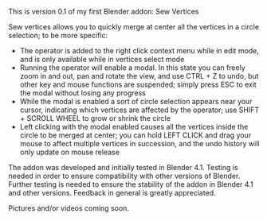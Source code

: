This is version 0.1 of my first Blender addon: Sew Vertices

Sew vertices allows you to quickly merge at center all the vertices in a circle selection; to be more specific:
- The operator is added to the right click context menu while in edit mode, and is only available while in vertices select mode
- Running the operator will enable a modal. In this state you can freely zoom in and out, pan and rotate the view, and use CTRL + Z to undo, but other key and mouse functions are suspended; simply press ESC to exit the modal without losing any progress
- While the modal is enabled a sort of circle selection appears near your cursor, indicating which vertices are affected by the operator; use SHIFT + SCROLL WHEEL to grow or shrink the circle
- Left clicking with the modal enabled causes all the vertices inside the circle to be merged at center; you can hold LEFT CLICK and drag your mouse to affect multiple vertices in succession, and the undo history will only update on mouse release

The addon was developed and initially tested in Blender 4.1. 
Testing is needed in order to ensure compatibility with other versions of Blender. 
Further testing is needed to ensure the stability of the addon in Blender 4.1 and other versions.
Feedback in general is greatly appreciated.

Pictures and/or videos coming soon.
